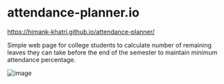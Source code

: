 # attendance-planner.io
https://himank-khatri.github.io/attendance-planner/

Simple web page for college students to calculate number of
remaining leaves they can take before the end of the semester
to maintain minimum attendance percentage.

![image](https://github.com/Himank-Khatri/attendance-planner/assets/86199877/d4088d3f-e20a-4630-a67a-9a64f3606888)
